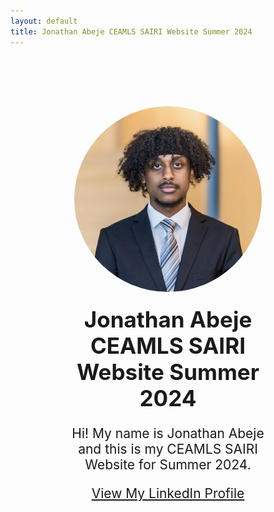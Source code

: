 ```yaml
---
layout: default
title: Jonathan Abeje CEAMLS SAIRI Website Summer 2024
---
```


<div style="text-align: center; padding: 80px; max-width: 1000px; margin: 0 auto;">

   <img src="assets/img/IMG_6974.jpg" alt="Profile Image" style="max-width: 300px; height: auto; border-radius: 50%;">

   <h1 style="font-size: 2.5em; margin-top: 20px;">Jonathan Abeje CEAMLS SAIRI Website Summer 2024</h1>

   <p style="font-size: 1.5em;">Hi! My name is Jonathan Abeje and this is my CEAMLS SAIRI Website for Summer 2024.</p>

   <p style="font-size: 1.5em;"><a href="https://www.linkedin.com/in/jonathan-abeje/" target="_blank">View My LinkedIn Profile</a></p>

</div>
